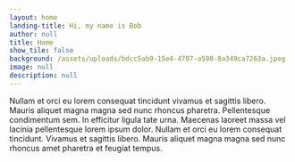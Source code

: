 ```yaml
---
layout: home
landing-title: Hi, my name is Bob
author: null
title: Home
show_tile: false
background: /assets/uploads/bdcc5ab9-15e4-4707-a598-8a349ca7263a.jpeg
image: null
description: null
---
```


Nullam et orci eu lorem consequat tincidunt vivamus et sagittis libero. Mauris aliquet magna magna sed nunc rhoncus pharetra. Pellentesque condimentum sem. In efficitur ligula tate urna. Maecenas laoreet massa vel lacinia pellentesque lorem ipsum dolor. Nullam et orci eu lorem consequat tincidunt. Vivamus et sagittis libero. Mauris aliquet magna magna sed nunc rhoncus amet pharetra et feugiat tempus.
